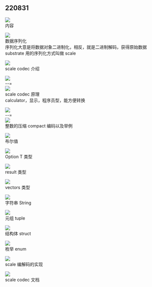 ## 220831  
  
![](./img/2022-08-31-15-03-46.png)    
内容  
  
![](./img/2022-08-31-15-04-14.png)    
数据序列化  
序列化大意是将数据对象二进制化，相反，就是二进制解码，获得原始数据    
substrate 用的序列化方式叫做 scale  
  
![](./img/2022-08-31-15-07-05.png)    
scale codec 介绍  
  
![](./img/2022-08-31-15-07-48.png)    
--=  
![](./img/2022-08-31-15-09-58.png)  
scale codec 原理    
calculator，显示，程序员型，能方便转换  
  
![](./img/2022-08-31-15-12-38.png)    
--=  
![](./img/2022-08-31-15-14-43.png)  
整数的压缩 compact 编码以及举例  
  
![](./img/2022-08-31-15-16-29.png)    
布尔值  
  
![](./img/2022-08-31-15-16-59.png)    
Option T 类型  
  
![](./img/2022-08-31-15-24-28.png)    
result 类型  
  
![](./img/2022-08-31-15-24-46.png)    
vectors 类型  
  
![](./img/2022-08-31-15-25-10.png)    
字符串 String  
  
![](./img/2022-08-31-15-25-27.png)    
元组 tuple  
  
![](./img/2022-08-31-15-25-39.png)    
结构体 struct  
  
![](./img/2022-08-31-15-26-37.png)    
枚举 enum  
  
![](./img/2022-08-31-15-27-17.png)    
scale 编解码的实现  
  
![](./img/2022-08-31-15-27-53.png)    
scale codec 文档  
